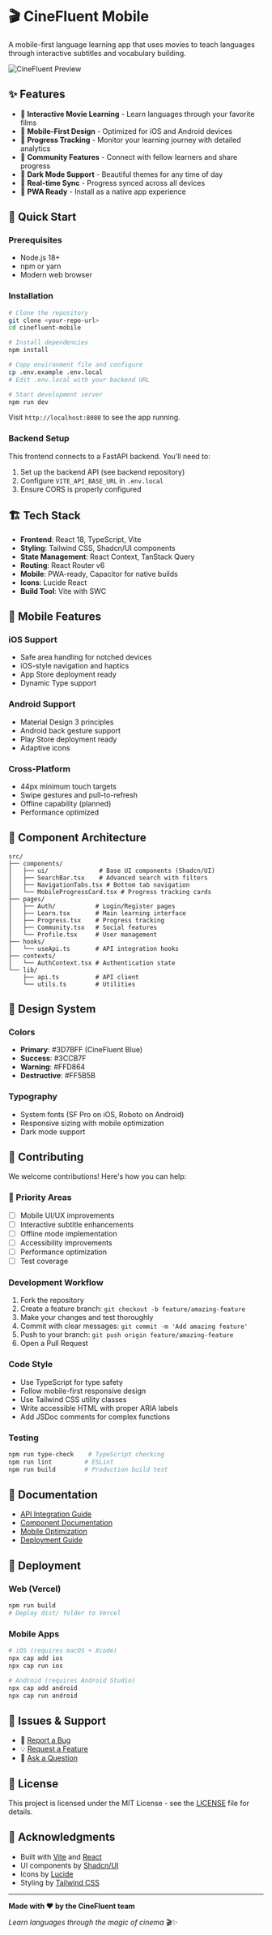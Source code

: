 # 🎬 CineFluent Mobile

A mobile-first language learning app that uses movies to teach languages through interactive subtitles and vocabulary building.

![CineFluent Preview](https://via.placeholder.com/800x400/3D7BFF/white?text=CineFluent+Mobile+Preview)

## ✨ Features

- 🎥 **Interactive Movie Learning** - Learn languages through your favorite films
- 📱 **Mobile-First Design** - Optimized for iOS and Android devices
- 🎯 **Progress Tracking** - Monitor your learning journey with detailed analytics
- 👥 **Community Features** - Connect with fellow learners and share progress
- 🌙 **Dark Mode Support** - Beautiful themes for any time of day
- 🔄 **Real-time Sync** - Progress synced across all devices
- 💫 **PWA Ready** - Install as a native app experience

## 🚀 Quick Start

### Prerequisites
- Node.js 18+ 
- npm or yarn
- Modern web browser

### Installation

```bash
# Clone the repository
git clone <your-repo-url>
cd cinefluent-mobile

# Install dependencies
npm install

# Copy environment file and configure
cp .env.example .env.local
# Edit .env.local with your backend URL

# Start development server
npm run dev
```

Visit `http://localhost:8080` to see the app running.

### Backend Setup
This frontend connects to a FastAPI backend. You'll need to:
1. Set up the backend API (see backend repository)
2. Configure `VITE_API_BASE_URL` in `.env.local`
3. Ensure CORS is properly configured

## 🏗️ Tech Stack

- **Frontend**: React 18, TypeScript, Vite
- **Styling**: Tailwind CSS, Shadcn/UI components
- **State Management**: React Context, TanStack Query
- **Routing**: React Router v6
- **Mobile**: PWA-ready, Capacitor for native builds
- **Icons**: Lucide React
- **Build Tool**: Vite with SWC

## 📱 Mobile Features

### iOS Support
- Safe area handling for notched devices
- iOS-style navigation and haptics
- App Store deployment ready
- Dynamic Type support

### Android Support  
- Material Design 3 principles
- Android back gesture support
- Play Store deployment ready
- Adaptive icons

### Cross-Platform
- 44px minimum touch targets
- Swipe gestures and pull-to-refresh
- Offline capability (planned)
- Performance optimized

## 🧩 Component Architecture

```
src/
├── components/
│   ├── ui/              # Base UI components (Shadcn/UI)
│   ├── SearchBar.tsx    # Advanced search with filters
│   ├── NavigationTabs.tsx # Bottom tab navigation
│   └── MobileProgressCard.tsx # Progress tracking cards
├── pages/
│   ├── Auth/           # Login/Register pages
│   ├── Learn.tsx       # Main learning interface
│   ├── Progress.tsx    # Progress tracking
│   ├── Community.tsx   # Social features
│   └── Profile.tsx     # User management
├── hooks/
│   └── useApi.ts       # API integration hooks
├── contexts/
│   └── AuthContext.tsx # Authentication state
└── lib/
    ├── api.ts          # API client
    └── utils.ts        # Utilities
```

## 🎨 Design System

### Colors
- **Primary**: #3D7BFF (CineFluent Blue)
- **Success**: #3CCB7F 
- **Warning**: #FFD864
- **Destructive**: #FF5B5B

### Typography
- System fonts (SF Pro on iOS, Roboto on Android)
- Responsive sizing with mobile optimization
- Dark mode support

## 🤝 Contributing

We welcome contributions! Here's how you can help:

### 🎯 Priority Areas
- [ ] Mobile UI/UX improvements
- [ ] Interactive subtitle enhancements  
- [ ] Offline mode implementation
- [ ] Accessibility improvements
- [ ] Performance optimization
- [ ] Test coverage

### Development Workflow
1. Fork the repository
2. Create a feature branch: `git checkout -b feature/amazing-feature`
3. Make your changes and test thoroughly
4. Commit with clear messages: `git commit -m 'Add amazing feature'`
5. Push to your branch: `git push origin feature/amazing-feature`
6. Open a Pull Request

### Code Style
- Use TypeScript for type safety
- Follow mobile-first responsive design
- Use Tailwind CSS utility classes
- Write accessible HTML with proper ARIA labels
- Add JSDoc comments for complex functions

### Testing
```bash
npm run type-check    # TypeScript checking
npm run lint         # ESLint
npm run build        # Production build test
```

## 📖 Documentation

- [API Integration Guide](./docs/api-integration.md)
- [Component Documentation](./docs/components.md)
- [Mobile Optimization](./docs/mobile-optimization.md)
- [Deployment Guide](./docs/deployment.md)

## 🚢 Deployment

### Web (Vercel)
```bash
npm run build
# Deploy dist/ folder to Vercel
```

### Mobile Apps
```bash
# iOS (requires macOS + Xcode)
npx cap add ios
npx cap run ios

# Android (requires Android Studio)
npx cap add android
npx cap run android
```

## 🐛 Issues & Support

- 🐛 [Report a Bug](../../issues/new?template=bug_report.md)
- 💡 [Request a Feature](../../issues/new?template=feature_request.md)
- 💬 [Ask a Question](../../discussions)

## 📄 License

This project is licensed under the MIT License - see the [LICENSE](LICENSE) file for details.

## 🙏 Acknowledgments

- Built with [Vite](https://vitejs.dev/) and [React](https://reactjs.org/)
- UI components by [Shadcn/UI](https://ui.shadcn.com/)
- Icons by [Lucide](https://lucide.dev/)
- Styling by [Tailwind CSS](https://tailwindcss.com/)

---

**Made with ❤️ by the CineFluent team**

*Learn languages through the magic of cinema* 🎬✨

